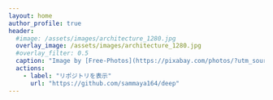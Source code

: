 ```yaml
---
layout: home
author_profile: true
header:
  #image: /assets/images/architecture_1280.jpg
  overlay_image: /assets/images/architecture_1280.jpg
  #overlay_filter: 0.5
  caption: "Image by [Free-Photos](https://pixabay.com/photos/?utm_source=link-attribution&amp;utm_medium=referral&amp;utm_campaign=image&amp;utm_content=768432) from [Pixabay](https://pixabay.com/ja/?utm_source=link-attribution&amp;utm_medium=referral&amp;utm_campaign=image&amp;utm_content=768432)"
  actions:
    - label: "リポジトリを表示"
      url: "https://github.com/sammaya164/deep"
---
```


